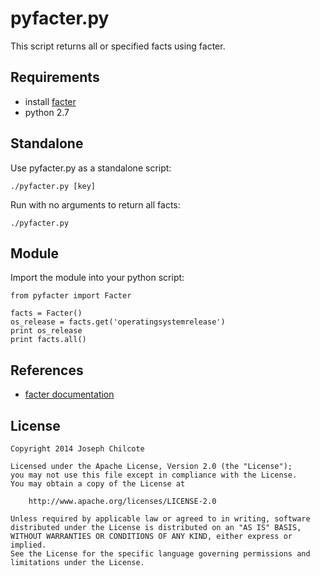 pyfacter.py
=======

This script returns all or specified facts using facter.

Requirements
------------
+ install [facter](http://downloads.puppetlabs.com/mac/)
+ python 2.7  

Standalone
----------
Use pyfacter.py as a standalone script:

	./pyfacter.py [key]

Run with no arguments to return all facts:

	./pyfacter.py

Module
------
Import the module into your python script:

	from pyfacter import Facter

	facts = Facter()
	os_release = facts.get('operatingsystemrelease')
	print os_release
	print facts.all()

References
----------
+ [facter documentation](http://docs.puppetlabs.com/facter/1.7/release_notes.html)


License
-------

	Copyright 2014 Joseph Chilcote
	
	Licensed under the Apache License, Version 2.0 (the "License");
	you may not use this file except in compliance with the License.
	You may obtain a copy of the License at
	
		http://www.apache.org/licenses/LICENSE-2.0
	
	Unless required by applicable law or agreed to in writing, software
	distributed under the License is distributed on an "AS IS" BASIS,
	WITHOUT WARRANTIES OR CONDITIONS OF ANY KIND, either express or implied.
	See the License for the specific language governing permissions and
	limitations under the License.
